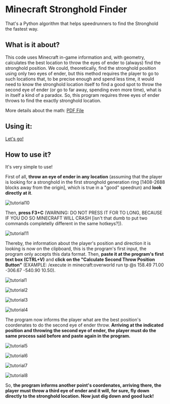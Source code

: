 # Minecraft Stronghold Finder
That's a Python algorithm that helps speedrunners to find the Stronghold the fastest way.

## What is it about?
This code uses Minecraft in-game information and, with geometry, calculates the best location to throw the eyes of ender to (always) find the stronghold position. We could, theoretically, find the stronghold position using only two eyes of ender, but this method requires the player to go to such locations that, to be precise enough and spend less time, it would need to know the stronghold location itself to find a good spot to throw the second eye of ender (or go to far away, spending even more time), what is in itself a kind of a paradox. So, this program requires three eyes of ender throws to find the exactly stronghold location.

More details about the math:
[PDF File](https://github.com/AlantheBenign/Minecraft-Stronghold-Finder/blob/master/Minecraft_Stronghold_Finding_Mathematics%20(11).pdf)

## Using it:
[Let's go!](http://AlantheBenign.github.io/Minecraft-Stronghold-Finder/) 

## How to use it?
It's very simple to use!

First of all, **throw an eye of ender in any location** (assuming that the player is looking for a stronghold in the first stronghold generation ring [1408-2688 blocks away from the origin], which is true in a "good" speedrun) and **look directly at it**.

![tutorial10](https://github.com/AlantheBenign/Minecraft-Stronghold-Finder/blob/master/tutorial10.png)

Then, **press F3+C** (WARNING: DO NOT PRESS IT FOR TO LONG, BECAUSE IF YOU DO SO MINECRAFT WILL CRASH [isn't that dumb to put two commands completelly different in the same hotkeys?]).

![tutorial11](https://github.com/AlantheBenign/Minecraft-Stronghold-Finder/blob/master/tutorial11.png)

Thereby, the information about the player's position and direction it is looking is now on the clipboard, this is the program's first input, the program only accepts this data format. Then, **paste it at the program's first text box (CTRL+V)** and **click on the "Calculate Second Throw Position Button"** (EXAMPLE: /execute in minecraft:overworld run tp @s 158.49 71.00 -306.67 -540.90 10.50).

![tutorial1](https://github.com/AlantheBenign/Minecraft-Stronghold-Finder/blob/master/Images/tutorial1.png)

![tutorial2](https://github.com/AlantheBenign/Minecraft-Stronghold-Finder/blob/master/Images/tutorial2.png)

![tutorial3](https://github.com/AlantheBenign/Minecraft-Stronghold-Finder/blob/master/Images/tutorial3.png)

![tutorial4](https://github.com/AlantheBenign/Minecraft-Stronghold-Finder/blob/master/Images/tutorial4.png)

The program now informs the player what are the best position's coordenates to do the second eye of ender throw. **Arriving at the indicated position and throwing the second eye of ender, the player must do the same process said before and paste again in the program.**

![tutorial5](https://github.com/AlantheBenign/Minecraft-Stronghold-Finder/blob/master/Images/tutorial5.png)

![tutorial6](https://github.com/AlantheBenign/Minecraft-Stronghold-Finder/blob/master/Images/tutorial6.png)

![tutorial7](https://github.com/AlantheBenign/Minecraft-Stronghold-Finder/blob/master/Images/tutorial7.png)

![tutorial8](https://github.com/AlantheBenign/Minecraft-Stronghold-Finder/blob/master/Images/tutorial8.png)

So, **the program informs another point's coordenates, arriving there, the player must throw a third eye of ender and it will, for sure, fly down directly to the stronghold location. Now just dig down and good luck!**
 
